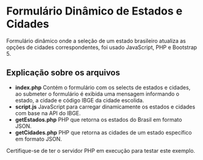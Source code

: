 # Formulário Dinâmico de Estados e Cidades

Formulário dinâmico onde a seleção de um estado brasileiro atualiza as opções de cidades correspondentes, foi usado JavaScript, PHP e Bootstrap 5.

## Explicação sobre os arquivos
* **index.php** Contém o formulário com os selects de estados e cidades, ao submeter o formulário é exibida uma mensagem informando o estado, a cidade e código IBGE da cidade escolida.
* **script.js** JavaScript para carregar dinamicamente os estados e cidades com base na API do IBGE.
* **getEstados.php** PHP que retorna os estados do Brasil em formato JSON.
* **getCidades.php** PHP que retorna as cidades de um estado específico em formato JSON.

Certifique-se de ter o servidor PHP em execução para testar este exemplo.
